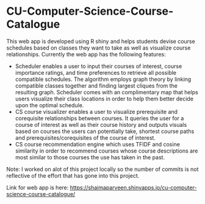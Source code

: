 # CU-Computer-Science-Course-Catalogue
This web app is developed using R shiny and helps students devise course schedules based on classes they want to take as well as visualize course relationships.
Currently the web app has the following features:
- Scheduler enables a user to input their courses of interest, course importance ratings, and time preferences to retrieve all possible compatible schedules. The algorithm employs graph theory by linking compatible classes together and finding largest cliques from the resulting graph. Scheduler comes with an complimentary map that helps users visualize their class locations in order to help them better decide upon the optimal schedule.
- CS course visualizer enables a user to visualize prerequisite and corequisite relationships between courses. It queries the user for a course of interest as well as their course history and outputs visuals based on courses the users can potentially take, shortest course paths and prerequisites/corequisites of the course of interest.
- CS course recommendation engine which uses TFIDF and cosine similarity in order to recommend courses whose course descriptions are most similar to those courses the use has taken in the past. 

Note: I worked on alot of this project locally so the number of commits is not reflective of the effort that has gone into this project.

Link for web app is here: https://shaimaparveen.shinyapps.io/cu-computer-science-course-catalogue/
